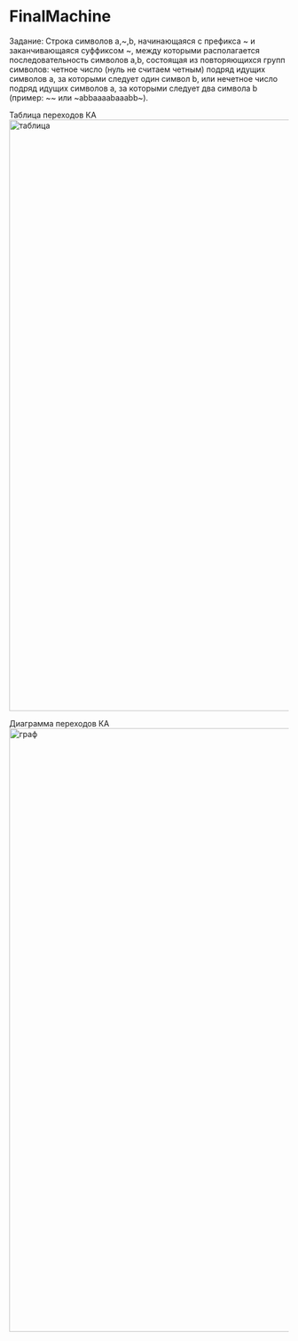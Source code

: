 # FinalMachine

Задание: Строка символов a,~,b, начинающаяся с префикса ~ и заканчивающаяся суффиксом ~,
между которыми располагается последовательность символов a,b, состоящая из
повторяющихся групп символов: четное число (нуль не считаем четным) подряд
идущих символов a, за которыми следует один символ b, или нечетное число подряд
идущих символов a, за которыми следует два символа b (пример: ~~
или ~abbaaaabaaabb~).

Таблица переходов КА
<img width="612" height="1064" alt="таблица" src="https://github.com/user-attachments/assets/3d994b98-f024-485a-b550-d8585322e5f9" />

Диаграмма переходов КA
<img width="1792" height="1086" alt="граф" src="https://github.com/user-attachments/assets/bdfbb066-8e5f-47e0-bd3c-3f078c90b745" />
